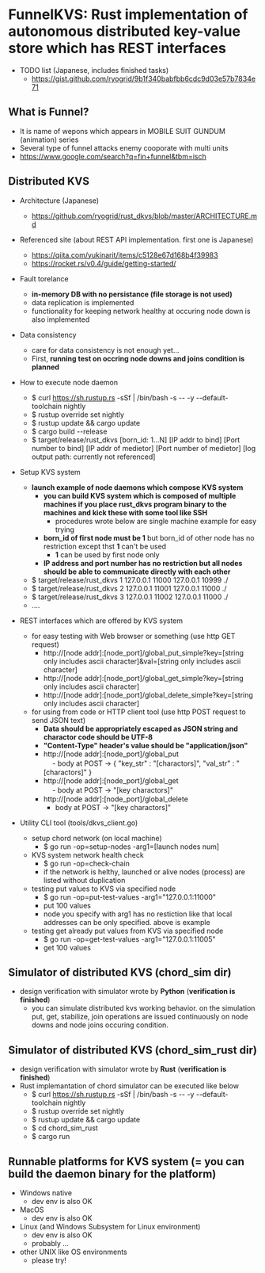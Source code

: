 # FunnelKVS: Rust implementation of autonomous distributed key-value store which has REST interfaces

- TODO list (Japanese, includes finished tasks)
  - https://gist.github.com/ryogrid/9b1f340babfbb6cdc9d03e57b7834e71

## What is Funnel?
- It is name of wepons which appears in MOBILE SUIT GUNDUM (animation) series
- Several type of funnel attacks enemy cooporate with multi units
- https://www.google.com/search?q=fin+funnel&tbm=isch

## Distributed KVS
- Architecture (Japanese)
  - https://github.com/ryogrid/rust_dkvs/blob/master/ARCHITECTURE.md
- Referenced site (about REST API implementation. first one is Japanese) 
  - https://qiita.com/yukinarit/items/c5128e67d168b4f39983  
  - https://rocket.rs/v0.4/guide/getting-started/

- Fault torelance
  - **in-memory DB with no persistance (file storage is not used)**
  - data replication is implemented
  - functionality for keeping network healthy at occuring node down is also implemented


- Data consistency
  - care for data consistency is not enough yet...
  - First, **running test on occring node downs and joins condition is planned** 

- How to execute node daemon
  - $ curl https://sh.rustup.rs -sSf | /bin/bash -s -- -y --default-toolchain nightly
  - $ rustup override set nightly
  - $ rustup update && cargo update
  - $ cargo build --release
  - $ target/release/rust_dkvs [born_id: 1...N] [IP addr to bind] [Port number to bind] [IP addr of medietor] [Port number of medietor] [log output path: currently not referenced]

- Setup KVS system
    - **launch example of node daemons which compose KVS system**
      - **you can build KVS system which is composed of multiple machines if you place rust_dkvs program binary to the machines and kick these with some tool like SSH**
        - procedures wrote below are single machine example for easy trying
      - **born_id of first node must be 1** but born_id of other node has no restriction except thst **1** can't be used
        - **1** can be used by first node only 
      - **IP address and port number has no restriction but all nodes should be able to communicate directly with each other**
    - $ target/release/rust_dkvs 1 127.0.0.1 11000 127.0.0.1 10999 ./  
    - $ target/release/rust_dkvs 2 127.0.0.1 11001 127.0.0.1 11000 ./
    - $ target/release/rust_dkvs 3 127.0.0.1 11002 127.0.0.1 11000 ./
    - ....

- REST interfaces which are offered by KVS system
  - for easy testing with Web browser or something (use http GET request)
    - http://[node addr]:[node_port]/global_put_simple?key=[string only includes ascii character]&val=[string only includes ascii character]
    - http://[node addr]:[node_port]/global_get_simple?key=[string only includes ascii character]
    - http://[node addr]:[node_port]/global_delete_simple?key=[string only includes ascii character]
  - for using from code or HTTP client tool (use http POST request to send JSON text)
    - **Data should be appropriately escaped as JSON string and charactor code should be UTF-8**
    - **"Content-Type" header's value should be "application/json"**
    - http://[node addr]:[node_port]/global_put  
  　  - body at POST -> { "key_str" : "[charactors]", "val_str" : "[charactors]" }  
    - http://[node addr]:[node_port]/global_get  
  　  - body at POST -> "[key charactors]"  
    - http://[node addr]:[node_port]/global_delete  
      - body at POST -> "[key charactors]" 

- Utility CLI tool (tools/dkvs_client.go)
  - setup chord network (on local machine)
    - $ go run -op=setup-nodes -arg1=[launch nodes num]
  - KVS system network health check
    - $ go run -op=check-chain
    - if the network is helthy, launched or alive nodes (process) are listed without duplication
  - testing put values to KVS via specified node
    - $ go run -op=put-test-values -arg1="127.0.0.1:11000"
    - put 100 values
    - node you specify with arg1 has no restiction like that local addresses can be only specified. above is example
  - testing get already put values from KVS via specified node
    - $ go run -op=get-test-values -arg1="127.0.0.1:11005"
    - get 100 values 

## Simulator of distributed KVS (chord_sim dir)
- design verification with simulator wrote by **Python** (**verification is finished**)
  - you can simulate distributed kvs working behavior. on the simulation put, get, stabilize, join operations are issued continuously on node downs and node joins occuring condition.

## Simulator of distributed KVS (chord_sim_rust dir)
- design verification with simulator wrote by **Rust** (**verification is finished**)
- Rust implemantation of chord simulator can be executed like below 
  - $ curl https://sh.rustup.rs -sSf | /bin/bash -s -- -y --default-toolchain nightly
  - $ rustup override set nightly
  - $ rustup update && cargo update
  - $ cd chord_sim_rust
  - $ cargo run

## Runnable platforms for KVS system (= you can build the daemon binary for the platform)
- Windows native
  - dev env is also OK
- MacOS
  - dev env is also OK
- Linux (and Windows Subsystem for Linux environment)
  - dev env is also OK
  - probably ...
- other UNIX like OS environments
  - please try!
